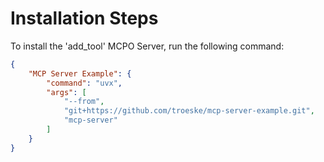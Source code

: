 # Installation Steps

To install the 'add_tool' MCPO Server, run the following command:

```json
{
    "MCP Server Example": {
        "command": "uvx",
        "args": [
            "--from",
            "git+https://github.com/troeske/mcp-server-example.git",
            "mcp-server"
        ]
    }
}
```